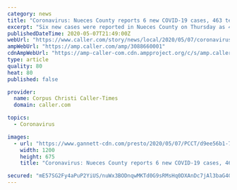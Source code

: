 ```yaml
---
category: news
title: "Coronavirus: Nueces County reports 6 new COVID-19 cases, 463 tests"
excerpt: "Six new cases were reported in Nueces County on Thursday as 463 tests were done. 73 now recovered. Check out this story on caller.com:"
publishedDateTime: 2020-05-07T21:49:00Z
webUrl: "https://www.caller.com/story/news/local/2020/05/07/coronavirus-nueces-county-reports-6-new-covid-19-cases-463-tests/3088660001/"
ampWebUrl: "https://amp.caller.com/amp/3088660001"
cdnAmpWebUrl: "https://amp-caller-com.cdn.ampproject.org/c/s/amp.caller.com/amp/3088660001"
type: article
quality: 80
heat: 80
published: false

provider:
  name: Corpus Christi Caller-Times
  domain: caller.com

topics:
  - Coronavirus

images:
  - url: "https://www.gannett-cdn.com/presto/2020/05/07/PCCT/d9ee56b1-718a-4bcb-947d-1085ff219c5b-200507_National_Guard_testing_.jpg?auto=webp&crop=5403,3040,x0,y540&format=pjpg&width=1200"
    width: 1200
    height: 675
    title: "Coronavirus: Nueces County reports 6 new COVID-19 cases, 463 tests"

secured: "mE57SG2Fy4aPuP2YiUS/nuWx3BODnqwMKTd0G9sRMsHq0DXAnDc7jAl3baG4GyQ8l+URHi6/JjnBBbHNOwyLnIZJj8jXfKLhJgKfCGlc2r1MbWAoQjVKuMR9SgLEaE2xjuByWvQS6SCsMqAcI8ZwqLCKg0Ui25Jcg7b264FjstpuaUUMP4VeZZIN+0WpjwCH/Bf6GiDsppE48WZ2kIV7AabSzcHWi17FdDWpMPP3VmogvVhagyvO2nTprYzovy4ijeh2dvgp9NQg11sxosGoo1LW+W5acpffSLmrbF5+QmRGob8otsFO+i2Guw0RiP2U;0lmwlU+h3YywhjzyvbX4bg=="
---
```


